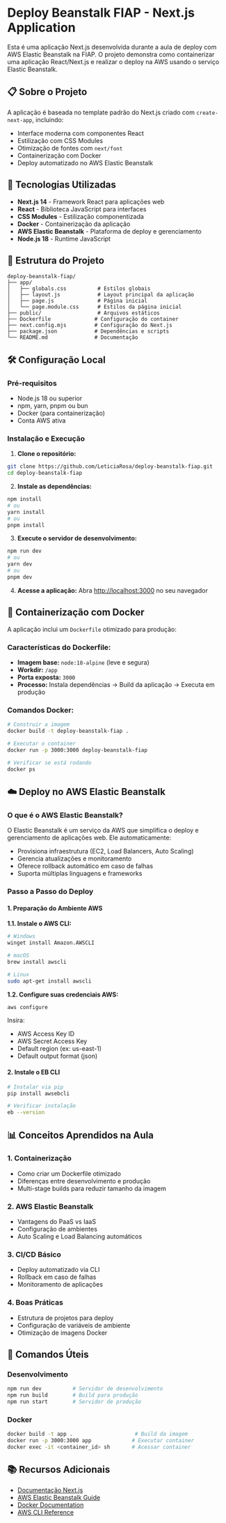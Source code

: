 # Deploy Beanstalk FIAP - Next.js Application

Esta é uma aplicação Next.js desenvolvida durante a aula de deploy com AWS Elastic Beanstalk na FIAP. O projeto demonstra como containerizar uma aplicação React/Next.js e realizar o deploy na AWS usando o serviço Elastic Beanstalk.

## 📋 Sobre o Projeto

A aplicação é baseada no template padrão do Next.js criado com `create-next-app`, incluindo:
- Interface moderna com componentes React
- Estilização com CSS Modules
- Otimização de fontes com `next/font`
- Containerização com Docker
- Deploy automatizado no AWS Elastic Beanstalk

## 🚀 Tecnologias Utilizadas

- **Next.js 14** - Framework React para aplicações web
- **React** - Biblioteca JavaScript para interfaces
- **CSS Modules** - Estilização componentizada
- **Docker** - Containerização da aplicação
- **AWS Elastic Beanstalk** - Plataforma de deploy e gerenciamento
- **Node.js 18** - Runtime JavaScript

## 📁 Estrutura do Projeto

```
deploy-beanstalk-fiap/
├── app/
│   ├── globals.css          # Estilos globais
│   ├── layout.js            # Layout principal da aplicação
│   ├── page.js              # Página inicial
│   └── page.module.css      # Estilos da página inicial
├── public/                  # Arquivos estáticos
├── Dockerfile              # Configuração do container
├── next.config.mjs         # Configuração do Next.js
├── package.json            # Dependências e scripts
└── README.md               # Documentação
```

## 🛠️ Configuração Local

### Pré-requisitos

- Node.js 18 ou superior
- npm, yarn, pnpm ou bun
- Docker (para containerização)
- Conta AWS ativa

### Instalação e Execução

1. **Clone o repositório:**
```bash
git clone https://github.com/LeticiaRosa/deploy-beanstalk-fiap.git
cd deploy-beanstalk-fiap
```

2. **Instale as dependências:**
```bash
npm install
# ou
yarn install
# ou
pnpm install
```

3. **Execute o servidor de desenvolvimento:**
```bash
npm run dev
# ou
yarn dev
# ou
pnpm dev
```

4. **Acesse a aplicação:**
Abra [http://localhost:3000](http://localhost:3000) no seu navegador

## 🐳 Containerização com Docker

A aplicação inclui um `Dockerfile` otimizado para produção:

### Características do Dockerfile:
- **Imagem base:** `node:18-alpine` (leve e segura)
- **Workdir:** `/app`
- **Porta exposta:** `3000`
- **Processo:** Instala dependências → Build da aplicação → Executa em produção

### Comandos Docker:

```bash
# Construir a imagem
docker build -t deploy-beanstalk-fiap .

# Executar o container
docker run -p 3000:3000 deploy-beanstalk-fiap

# Verificar se está rodando
docker ps
```

## ☁️ Deploy no AWS Elastic Beanstalk

### O que é o AWS Elastic Beanstalk?

O Elastic Beanstalk é um serviço da AWS que simplifica o deploy e gerenciamento de aplicações web. Ele automaticamente:
- Provisiona infraestrutura (EC2, Load Balancers, Auto Scaling)
- Gerencia atualizações e monitoramento
- Oferece rollback automático em caso de falhas
- Suporta múltiplas linguagens e frameworks

### Passo a Passo do Deploy

#### 1. Preparação do Ambiente AWS

**1.1. Instale o AWS CLI:**
```bash
# Windows
winget install Amazon.AWSCLI

# macOS
brew install awscli

# Linux
sudo apt-get install awscli
```

**1.2. Configure suas credenciais AWS:**
```bash
aws configure
```
Insira:
- AWS Access Key ID
- AWS Secret Access Key
- Default region (ex: us-east-1)
- Default output format (json)

#### 2. Instale o EB CLI

```bash
# Instalar via pip
pip install awsebcli

# Verificar instalação
eb --version
```

## 📊 Conceitos Aprendidos na Aula

### 1. **Containerização**
- Como criar um Dockerfile otimizado
- Diferenças entre desenvolvimento e produção
- Multi-stage builds para reduzir tamanho da imagem

### 2. **AWS Elastic Beanstalk**
- Vantagens do PaaS vs IaaS
- Configuração de ambientes
- Auto Scaling e Load Balancing automáticos

### 3. **CI/CD Básico**
- Deploy automatizado via CLI
- Rollback em caso de falhas
- Monitoramento de aplicações

### 4. **Boas Práticas**
- Estrutura de projetos para deploy
- Configuração de variáveis de ambiente
- Otimização de imagens Docker

## 🔧 Comandos Úteis

### Desenvolvimento
```bash
npm run dev          # Servidor de desenvolvimento
npm run build        # Build para produção
npm run start        # Servidor de produção
```

### Docker
```bash
docker build -t app .                    # Build da imagem
docker run -p 3000:3000 app             # Executar container
docker exec -it <container_id> sh       # Acessar container
```


## 📚 Recursos Adicionais

- [Documentação Next.js](https://nextjs.org/docs)
- [AWS Elastic Beanstalk Guide](https://docs.aws.amazon.com/elasticbeanstalk/)
- [Docker Documentation](https://docs.docker.com/)
- [AWS CLI Reference](https://docs.aws.amazon.com/cli/)
